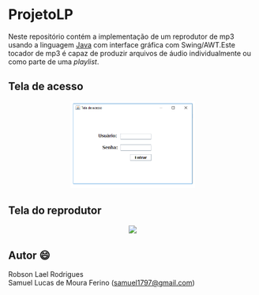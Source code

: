 # ProjetoLP

Neste repositório contém a implementação de um reprodutor de mp3 usando a linguagem [Java] com interface gráfica com Swing/AWT.Este tocador de mp3 é capaz de produzir arquivos de áudio individualmente ou como parte de uma _playlist_.

[Java]: https://pt.wikipedia.org/wiki/Java_(linguagem_de_programa%C3%A7%C3%A3o)

## Tela de acesso
<p align="center">
<img src="https://github.com/LaelRodrigues/ProjetoLP/blob/master/imagensParaGui/imagensReadme/telaLogin.png" width="50%"  />
</p>


## Tela do reprodutor
<p align="center">
<img src="https://upload.wikimedia.org/wikipedia/commons/thumb/d/da/Binary_search_tree.svg/200px-Binary_search_tree.svg.png" width="50%"  />
</p>


## Autor :smile:

Robson Lael Rodrigues  
Samuel Lucas de Moura Ferino (<samuel1797@gmail.com>)
